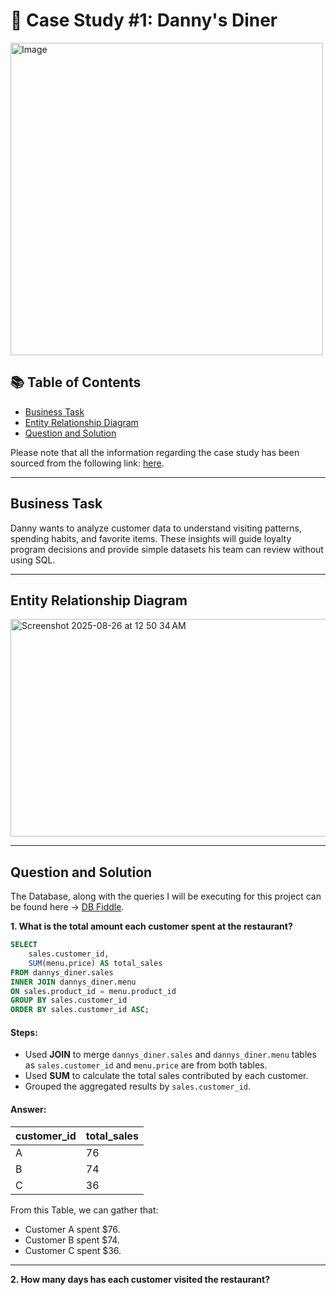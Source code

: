# 🍜 Case Study #1: Danny's Diner 
<img src="https://user-images.githubusercontent.com/81607668/127727503-9d9e7a25-93cb-4f95-8bd0-20b87cb4b459.png" alt="Image" width="500" height="500">

## 📚 Table of Contents
- [Business Task](#business-task)
- [Entity Relationship Diagram](#entity-relationship-diagram)
- [Question and Solution](#question-and-solution)

Please note that all the information regarding the case study has been sourced from the following link: [here](https://8weeksqlchallenge.com/case-study-1/). 

***

## Business Task
Danny wants to analyze customer data to understand visiting patterns, spending habits, and favorite items. These insights will guide loyalty program decisions and provide simple datasets his team can review without using SQL.

***

## Entity Relationship Diagram

<img width="717" height="348" alt="Screenshot 2025-08-26 at 12 50 34 AM" src="https://github.com/user-attachments/assets/e3e33bd0-4d59-4251-a2a3-cb2b8722714a" />

***

## Question and Solution

The Database, along with the queries I will be executing for this project can be found here -> [DB Fiddle](https://www.db-fiddle.com/f/2rM8RAnq7h5LLDTzZiRWcd/138).


**1. What is the total amount each customer spent at the restaurant?**

````sql
SELECT
	sales.customer_id,
    SUM(menu.price) AS total_sales
FROM dannys_diner.sales
INNER JOIN dannys_diner.menu
ON sales.product_id = menu.product_id
GROUP BY sales.customer_id
ORDER BY sales.customer_id ASC;
````
#### Steps:
- Used **JOIN** to merge `dannys_diner.sales` and `dannys_diner.menu` tables as `sales.customer_id` and `menu.price` are from both tables.
- Used **SUM** to calculate the total sales contributed by each customer.
- Grouped the aggregated results by `sales.customer_id`. 

#### Answer:
| customer_id | total_sales |
| ----------- | ----------- |
| A           | 76          |
| B           | 74          |
| C           | 36          |

From this Table, we can gather that:
- Customer A spent $76.
- Customer B spent $74.
- Customer C spent $36.

***

**2. How many days has each customer visited the restaurant?**

